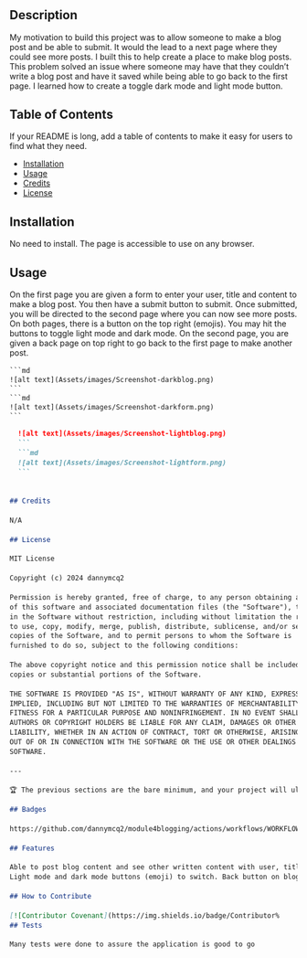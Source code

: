 # <My-Blog-Posts>

## Description

My motivation to build this project was to allow someone to make a blog post and be able to submit. It would the lead to a next page where they could see more posts.
I built this to help create a place to make blog posts.
This problem solved an issue where someone may have that they couldn’t write a blog post and have it saved while being able to go back to the first page.
I learned how to create a toggle dark mode and light mode button.

## Table of Contents 

If your README is long, add a table of contents to make it easy for users to find what they need.

- [Installation](#installation)
- [Usage](#usage)
- [Credits](#credits)
- [License](#license)

## Installation

No need to install. The page is accessible to use on any browser.

## Usage

On the first page you are given a form to enter your user, title and content to make a blog post. You then have a submit button to submit. Once submitted, you will be directed to the second page where you can now see more posts. On both pages, there is a button on the top right (emojis). You may hit the buttons to toggle light mode and dark mode. On the second page, you are given a back page on top right to go back to the first page to make another post.


    ```md
    ![alt text](Assets/images/Screenshot-darkblog.png)
    ```
    ```md
    ![alt text](Assets/images/Screenshot-darkform.png)
    ```
  ```md
    ![alt text](Assets/images/Screenshot-lightblog.png)
    ```
    ```md
    ![alt text](Assets/images/Screenshot-lightform.png)
    ```


## Credits

N/A

## License

MIT License

Copyright (c) 2024 dannymcq2

Permission is hereby granted, free of charge, to any person obtaining a copy
of this software and associated documentation files (the "Software"), to deal
in the Software without restriction, including without limitation the rights
to use, copy, modify, merge, publish, distribute, sublicense, and/or sell
copies of the Software, and to permit persons to whom the Software is
furnished to do so, subject to the following conditions:

The above copyright notice and this permission notice shall be included in all
copies or substantial portions of the Software.

THE SOFTWARE IS PROVIDED "AS IS", WITHOUT WARRANTY OF ANY KIND, EXPRESS OR
IMPLIED, INCLUDING BUT NOT LIMITED TO THE WARRANTIES OF MERCHANTABILITY,
FITNESS FOR A PARTICULAR PURPOSE AND NONINFRINGEMENT. IN NO EVENT SHALL THE
AUTHORS OR COPYRIGHT HOLDERS BE LIABLE FOR ANY CLAIM, DAMAGES OR OTHER
LIABILITY, WHETHER IN AN ACTION OF CONTRACT, TORT OR OTHERWISE, ARISING FROM,
OUT OF OR IN CONNECTION WITH THE SOFTWARE OR THE USE OR OTHER DEALINGS IN THE
SOFTWARE.

---

🏆 The previous sections are the bare minimum, and your project will ultimately determine the content of this document. You might also want to consider adding the following sections.

## Badges

https://github.com/dannymcq2/module4blogging/actions/workflows/WORKFLOW-FILE/badge.svg

## Features

Able to post blog content and see other written content with user, title and content.
Light mode and dark mode buttons (emoji) to switch. Back button on blog section page to go back to the form.

## How to Contribute

[![Contributor Covenant](https://img.shields.io/badge/Contributor%
## Tests

Many tests were done to assure the application is good to go
